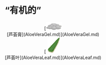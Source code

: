 # “有机的”  
<div style="display:inline-block"><div class="gamedatalist" style="text-align:center;;min-height:0px;"><div style="text-align:center;">[<div style="width:50px;display:inline-block;text-align:center"><img decoding="async" src="../wiki/Sprite/AloeVeraGel.png" href="a.md" style="max-width:50px;max-height:50px;"></div><br>[芦荟膏](AloeVeraGel.md)](AloeVeraGel.md)</div></div><div class="gamedatalist" style="text-align:center;;min-height:0px;"><div style="text-align:center;">[<div style="width:50px;display:inline-block;text-align:center"><img decoding="async" src="../wiki/Sprite/AloeVeraLeaf.png" href="a.md" style="max-width:50px;max-height:50px;"></div><br>[芦荟叶](AloeVeraLeaf.md)](AloeVeraLeaf.md)</div></div></div>  
  


<script>document.title="“有机的” - 卡牌生存百科 Card Survival Wiki";</script>